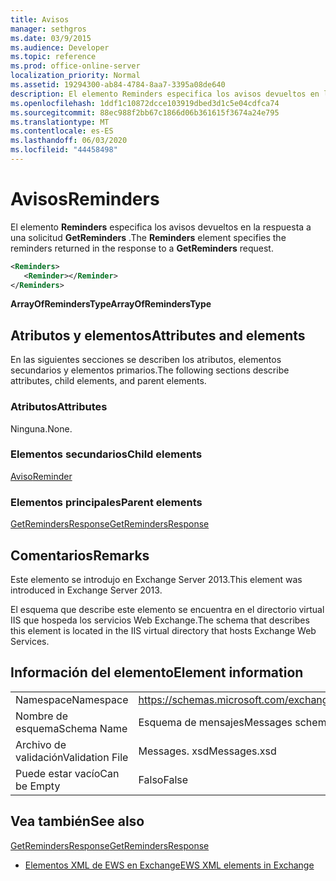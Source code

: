 ```yaml
---
title: Avisos
manager: sethgros
ms.date: 03/9/2015
ms.audience: Developer
ms.topic: reference
ms.prod: office-online-server
localization_priority: Normal
ms.assetid: 19294300-ab84-4784-8aa7-3395a08de640
description: El elemento Reminders especifica los avisos devueltos en la respuesta a una solicitud GetReminders.
ms.openlocfilehash: 1ddf1c10872dcce103919dbed3d1c5e04cdfca74
ms.sourcegitcommit: 88ec988f2bb67c1866d06b361615f3674a24e795
ms.translationtype: MT
ms.contentlocale: es-ES
ms.lasthandoff: 06/03/2020
ms.locfileid: "44458498"
---
```

# <a name="reminders"></a><span data-ttu-id="c5bb2-103">Avisos</span><span class="sxs-lookup"><span data-stu-id="c5bb2-103">Reminders</span></span>

<span data-ttu-id="c5bb2-104">El elemento **Reminders** especifica los avisos devueltos en la respuesta a una solicitud **GetReminders** .</span><span class="sxs-lookup"><span data-stu-id="c5bb2-104">The **Reminders** element specifies the reminders returned in the response to a **GetReminders** request.</span></span> 
  
```XML
<Reminders>
   <Reminder></Reminder>
</Reminders>
```

 <span data-ttu-id="c5bb2-105">**ArrayOfRemindersType**</span><span class="sxs-lookup"><span data-stu-id="c5bb2-105">**ArrayOfRemindersType**</span></span>
## <a name="attributes-and-elements"></a><span data-ttu-id="c5bb2-106">Atributos y elementos</span><span class="sxs-lookup"><span data-stu-id="c5bb2-106">Attributes and elements</span></span>

<span data-ttu-id="c5bb2-107">En las siguientes secciones se describen los atributos, elementos secundarios y elementos primarios.</span><span class="sxs-lookup"><span data-stu-id="c5bb2-107">The following sections describe attributes, child elements, and parent elements.</span></span>
  
### <a name="attributes"></a><span data-ttu-id="c5bb2-108">Atributos</span><span class="sxs-lookup"><span data-stu-id="c5bb2-108">Attributes</span></span>

<span data-ttu-id="c5bb2-109">Ninguna.</span><span class="sxs-lookup"><span data-stu-id="c5bb2-109">None.</span></span>
  
### <a name="child-elements"></a><span data-ttu-id="c5bb2-110">Elementos secundarios</span><span class="sxs-lookup"><span data-stu-id="c5bb2-110">Child elements</span></span>

[<span data-ttu-id="c5bb2-111">Aviso</span><span class="sxs-lookup"><span data-stu-id="c5bb2-111">Reminder</span></span>](reminder.md)
  
### <a name="parent-elements"></a><span data-ttu-id="c5bb2-112">Elementos principales</span><span class="sxs-lookup"><span data-stu-id="c5bb2-112">Parent elements</span></span>

[<span data-ttu-id="c5bb2-113">GetRemindersResponse</span><span class="sxs-lookup"><span data-stu-id="c5bb2-113">GetRemindersResponse</span></span>](getremindersresponse.md)
  
## <a name="remarks"></a><span data-ttu-id="c5bb2-114">Comentarios</span><span class="sxs-lookup"><span data-stu-id="c5bb2-114">Remarks</span></span>

<span data-ttu-id="c5bb2-115">Este elemento se introdujo en Exchange Server 2013.</span><span class="sxs-lookup"><span data-stu-id="c5bb2-115">This element was introduced in Exchange Server 2013.</span></span>
  
<span data-ttu-id="c5bb2-116">El esquema que describe este elemento se encuentra en el directorio virtual IIS que hospeda los servicios Web Exchange.</span><span class="sxs-lookup"><span data-stu-id="c5bb2-116">The schema that describes this element is located in the IIS virtual directory that hosts Exchange Web Services.</span></span>
  
## <a name="element-information"></a><span data-ttu-id="c5bb2-117">Información del elemento</span><span class="sxs-lookup"><span data-stu-id="c5bb2-117">Element information</span></span>

|||
|:-----|:-----|
|<span data-ttu-id="c5bb2-118">Namespace</span><span class="sxs-lookup"><span data-stu-id="c5bb2-118">Namespace</span></span>  <br/> |https://schemas.microsoft.com/exchange/services/2006/messages  <br/> |
|<span data-ttu-id="c5bb2-119">Nombre de esquema</span><span class="sxs-lookup"><span data-stu-id="c5bb2-119">Schema Name</span></span>  <br/> |<span data-ttu-id="c5bb2-120">Esquema de mensajes</span><span class="sxs-lookup"><span data-stu-id="c5bb2-120">Messages schema</span></span>  <br/> |
|<span data-ttu-id="c5bb2-121">Archivo de validación</span><span class="sxs-lookup"><span data-stu-id="c5bb2-121">Validation File</span></span>  <br/> |<span data-ttu-id="c5bb2-122">Messages. xsd</span><span class="sxs-lookup"><span data-stu-id="c5bb2-122">Messages.xsd</span></span>  <br/> |
|<span data-ttu-id="c5bb2-123">Puede estar vacío</span><span class="sxs-lookup"><span data-stu-id="c5bb2-123">Can be Empty</span></span>  <br/> |<span data-ttu-id="c5bb2-124">Falso</span><span class="sxs-lookup"><span data-stu-id="c5bb2-124">False</span></span>  <br/> |
   
## <a name="see-also"></a><span data-ttu-id="c5bb2-125">Vea también</span><span class="sxs-lookup"><span data-stu-id="c5bb2-125">See also</span></span>



[<span data-ttu-id="c5bb2-126">GetRemindersResponse</span><span class="sxs-lookup"><span data-stu-id="c5bb2-126">GetRemindersResponse</span></span>](getremindersresponse.md)


- [<span data-ttu-id="c5bb2-127">Elementos XML de EWS en Exchange</span><span class="sxs-lookup"><span data-stu-id="c5bb2-127">EWS XML elements in Exchange</span></span>](ews-xml-elements-in-exchange.md)

